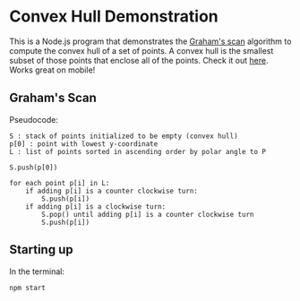 # Convex Hull Demonstration

This is a Node.js program that demonstrates the [Graham's scan](https://en.wikipedia.org/wiki/Graham_scan)
algorithm to compute the convex hull of a set of points. A convex hull is the
smallest subset of those points that enclose all of the points. Check it
out [here](https://convexhull.herokuapp.com). Works great on mobile!

## Graham's Scan
Pseudocode:
```
S : stack of points initialized to be empty (convex hull)
p[0] : point with lowest y-coordinate
L : list of points sorted in ascending order by polar angle to P

S.push(p[0])

for each point p[i] in L:
    if adding p[i] is a counter clockwise turn:
        S.push(p[i])
    if adding p[i] is a clockwise turn:
        S.pop() until adding p[i] is a counter clockwise turn
        S.push(p[i])
```

## Starting up

In the terminal:

```
npm start
```
